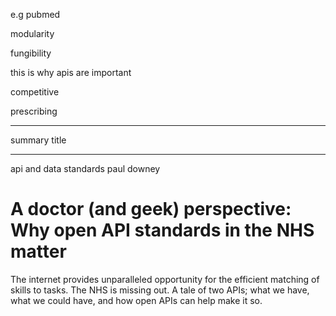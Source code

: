 e.g pubmed

modularity

fungibility

this is why apis are important

competitive

prescribing

-------------------------------

summary title 

-------------------------------

api and data standards
paul downey

# A doctor (and geek) perspective: Why open API standards in the NHS matter 

The internet provides unparalleled opportunity for the efficient matching of skills to tasks. The NHS is missing 
out. A tale of two APIs; what we have, what we could have, and how open APIs can help make it so.
 



